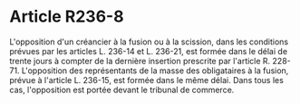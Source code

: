 # Article R236-8

L'opposition d'un créancier à la fusion ou à la scission, dans les conditions prévues par les articles L. 236-14 et L. 236-21, est formée dans le délai de trente jours à compter de la dernière insertion prescrite par l'article R. 228-71.   L'opposition des représentants de la masse des obligataires à la fusion, prévue à l'article L. 236-15, est formée dans le même délai.   Dans tous les cas, l'opposition est portée devant le tribunal de commerce.